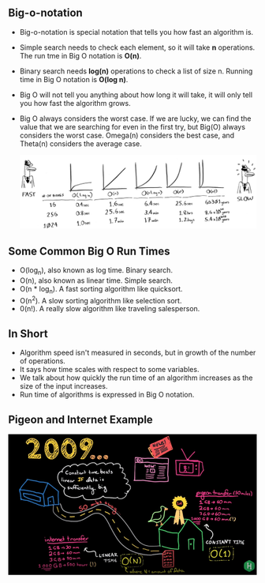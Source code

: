 ## Big-o-notation

- Big-o-notation is special notation that tells you how fast an algorithm is.

- Simple search needs to check each element, so it will take **n** operations. The run tme in Big O notation is **O(n)**.

- Binary search needs **log(n)** operations to check a list of size n. Running time in Big O notation is **O(log n)**.

- Big O will not tell you anything about how long it will take, it will only tell you how fast the algorithm grows.

- Big O always considers the worst case. If we are lucky, we can find the value that we are searching for even in the first try, but Big(O) always considers the worst case. Omega(n) considers the best case, and Theta(n) considers the average case.

  ![big-o-notation](images/big-o-notation.png)

## Some Common Big O Run Times

- O(log<sub>n</sub>), also known as log time. Binary search.
- O(n), also known as linear time. Simple search.
- O(n * log<sub>n</sub>). A fast sorting algorithm like quicksort.
- O(n<sup>2</sup>). A slow sorting algorithm like selection sort.
- 0(n!). A really slow algorithm like traveling salesperson.

## In Short

- Algorithm speed isn't measured in seconds, but in growth of the number of operations.
- It says how time scales with respect to some variables.
- We talk about how quickly the run time of an algorithm increases as the size of the input increases.
- Run time of algorithms is expressed in Big O notation.

## Pigeon and Internet Example

![pigeon-versus-internet](images/pigeon-versus-internet.png)
